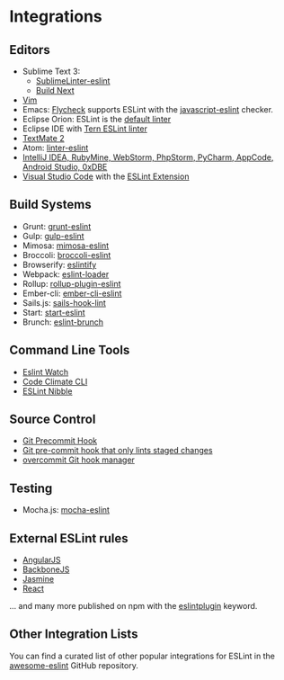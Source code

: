 # Integrations

## Editors

* Sublime Text 3:
    * [SublimeLinter-eslint](https://github.com/roadhump/SublimeLinter-eslint)
    * [Build Next](https://github.com/albertosantini/sublimetext-buildnext)
* [Vim](https://github.com/scrooloose/syntastic/tree/master/syntax_checkers/javascript)
* Emacs: [Flycheck](http://www.flycheck.org/) supports ESLint with the [javascript-eslint](http://www.flycheck.org/en/latest/languages.html#javascript) checker.
* Eclipse Orion: ESLint is the [default linter](http://dev.eclipse.org/mhonarc/lists/orion-dev/msg02718.html)
* Eclipse IDE with [Tern ESLint linter](https://github.com/angelozerr/tern.java/wiki/Tern-Linter-ESLint)
* [TextMate 2](https://github.com/natesilva/javascript-eslint.tmbundle)
* Atom: [linter-eslint](https://atom.io/packages/linter-eslint)
* [IntelliJ IDEA, RubyMine, WebStorm, PhpStorm, PyCharm, AppCode, Android Studio, 0xDBE](http://plugins.jetbrains.com/plugin/7494)
* [Visual Studio Code](https://code.visualstudio.com) with the [ESLint Extension](https://marketplace.visualstudio.com/items?itemName=dbaeumer.vscode-eslint)

## Build Systems

* Grunt: [grunt-eslint](https://npmjs.org/package/grunt-eslint)
* Gulp: [gulp-eslint](https://npmjs.org/package/gulp-eslint)
* Mimosa: [mimosa-eslint](https://npmjs.org/package/mimosa-eslint)
* Broccoli: [broccoli-eslint](https://www.npmjs.org/package/broccoli-eslint)
* Browserify: [eslintify](https://www.npmjs.com/package/eslintify)
* Webpack: [eslint-loader](https://www.npmjs.org/package/eslint-loader)
* Rollup: [rollup-plugin-eslint](https://www.npmjs.org/package/rollup-plugin-eslint)
* Ember-cli: [ember-cli-eslint](https://www.npmjs.com/package/ember-cli-eslint)
* Sails.js: [sails-hook-lint](https://www.npmjs.com/package/sails-hook-lint)
* Start: [start-eslint](https://www.npmjs.com/package/start-eslint)
* Brunch: [eslint-brunch](https://www.npmjs.com/package/eslint-brunch)

## Command Line Tools

* [Eslint Watch](https://www.npmjs.com/package/eslint-watch)
* [Code Climate CLI](https://github.com/codeclimate/codeclimate)
* [ESLint Nibble](https://github.com/IanVS/eslint-nibble)

## Source Control

* [Git Precommit Hook](https://coderwall.com/p/zq8jlq)
* [Git pre-commit hook that only lints staged changes](https://gist.github.com/dahjelle/8ddedf0aebd488208a9a7c829f19b9e8)
* [overcommit Git hook manager](https://github.com/brigade/overcommit)

## Testing

* Mocha.js: [mocha-eslint](https://www.npmjs.com/package/mocha-eslint)

## External ESLint rules

* [AngularJS](https://github.com/Gillespie59/eslint-plugin-angular)
* [BackboneJS](https://github.com/ilyavolodin/eslint-plugin-backbone)
* [Jasmine](https://github.com/tlvince/eslint-plugin-jasmine)
* [React](https://github.com/yannickcr/eslint-plugin-react)

… and many more published on npm with the [eslintplugin](https://www.npmjs.com/browse/keyword/eslintplugin) keyword.

## Other Integration Lists

You can find a curated list of other popular integrations for ESLint in the [awesome-eslint](https://github.com/dustinspecker/awesome-eslint) GitHub repository.
